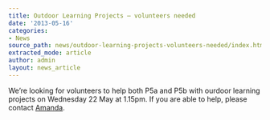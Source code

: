 ```yaml
---
title: Outdoor Learning Projects – volunteers needed
date: '2013-05-16'
categories:
- News
source_path: news/outdoor-learning-projects-volunteers-needed/index.html
extracted_mode: article
author: admin
layout: news_article
---
```

We’re looking for volunteers to help both P5a and P5b with ourdoor learning projects on Wednesday 22 May at 1.15pm. If you are able to help, please contact [Amanda](mailto:njstorey@globalnet.co.uk).
